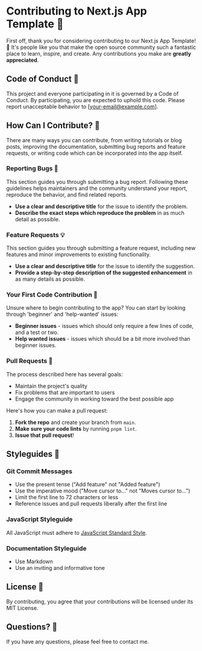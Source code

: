 # Contributing to Next.js App Template 🚀

First off, thank you for considering contributing to our Next.js App Template! 🎉 It's people like you that make the open source community such a fantastic place to learn, inspire, and create. Any contributions you make are **greatly appreciated**.

## Code of Conduct 📜

This project and everyone participating in it is governed by a Code of Conduct. By participating, you are expected to uphold this code. Please report unacceptable behavior to [your-email@example.com].

## How Can I Contribute? 🤔

There are many ways you can contribute, from writing tutorials or blog posts, improving the documentation, submitting bug reports and feature requests, or writing code which can be incorporated into the app itself.

### Reporting Bugs 🐛

This section guides you through submitting a bug report. Following these guidelines helps maintainers and the community understand your report, reproduce the behavior, and find related reports.

- **Use a clear and descriptive title** for the issue to identify the problem.
- **Describe the exact steps which reproduce the problem** in as much detail as possible.

### Feature Requests 💡

This section guides you through submitting a feature request, including new features and minor improvements to existing functionality.

- **Use a clear and descriptive title** for the issue to identify the suggestion.
- **Provide a step-by-step description of the suggested enhancement** in as many details as possible.

### Your First Code Contribution 👶

Unsure where to begin contributing to the app? You can start by looking through 'beginner' and 'help-wanted' issues:

- **Beginner issues** - issues which should only require a few lines of code, and a test or two.
- **Help wanted issues** - issues which should be a bit more involved than beginner issues.

### Pull Requests 📝

The process described here has several goals:

- Maintain the project's quality
- Fix problems that are important to users
- Engage the community in working toward the best possible app

Here's how you can make a pull request:

1. **Fork the repo** and create your branch from `main`.
2. **Make sure your code lints** by running `pnpm lint`.
3. **Issue that pull request**!

## Styleguides 🎨

### Git Commit Messages

- Use the present tense ("Add feature" not "Added feature")
- Use the imperative mood ("Move cursor to..." not "Moves cursor to...")
- Limit the first line to 72 characters or less
- Reference issues and pull requests liberally after the first line

### JavaScript Styleguide

All JavaScript must adhere to [JavaScript Standard Style](https://standardjs.com/).

### Documentation Styleguide

- Use Markdown
- Use an inviting and informative tone

## License 📄

By contributing, you agree that your contributions will be licensed under its MIT License.

## Questions? 🤔

If you have any questions, please feel free to contact me.

